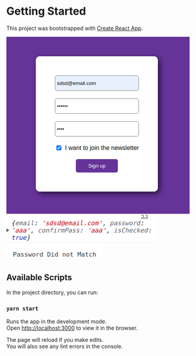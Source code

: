# Getting Started 

This project was bootstrapped with [Create React App](https://github.com/facebook/create-react-app).

![](pic1.png)
![](pic2.png)
![](pic3.png)


## Available Scripts

In the project directory, you can run:

### `yarn start`

Runs the app in the development mode.\
Open [http://localhost:3000](http://localhost:3000) to view it in the browser.

The page will reload if you make edits.\
You will also see any lint errors in the console.


